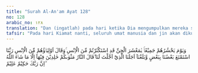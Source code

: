 ```yaml
---
title: "Surah Al-An'am Ayat 128"
no: 128
arabic_no: ١٢٨
translation: "Dan (ingatlah) pada hari ketika Dia mengumpulkan mereka semua (dan Allah berfirman), “Wahai golongan jin! Kamu telah banyak (menyesatkan) manusia.” Dan kawan-kawan mereka dari golongan manusia berkata, “Ya Tuhan, kami telah saling mendapatkan kesenangan dan sekarang waktu yang telah Engkau tentukan buat kami telah datang.”  Allah berfirman, “Nerakalah tempat kamu selama-lamanya, kecuali jika Allah menghendaki lain.” Sungguh, Tuhanmu Mahabijaksana, Maha Mengetahui."
tafsir: "Pada hari Kiamat nanti, seluruh umat manusia dan jin akan dikumpulkan di Padang Mahsyar, lalu Allah berfirman kepada mereka untuk mencela perbuatan jin yang telah mempengaruhi manusia dan mengajak mereka kepada kesesatan, sebagaimana dijelaskan dalam firman Allah: \n\nBukankah Aku telah memerintahkan kepadamu wahai anak cucu Adam agar kamu tidak menyembah setan? Sungguh, setan itu musuh yang nyata bagi kamu,dan hendaklah kamu menyembah-Ku. Inilah jalan yang lurus. Dan sungguh, ia (setan itu) telah menyesatkan sebagian besar di antara kamu. Maka apakah kamu tidak mengerti? (Yasin/36: 60-62)\n\nSemua orang yang mengikuti ajaran jin dan setan akan dikumpulkan bersama-sama. Semua orang yang mukallaf akan dihimpun bersama para pengikutnya, baik dalam segi kebenaran maupun kejahatan. Lalu berkatalah orang-orang yang menjadi pengikut jin itu sebagai jawaban mereka kepada Allah, \"Ya Tuhan kami, masing-masing di antara kami telah merasakan kenikmatan dari pihak lainnya. Jin-jin itu mendapatkan kenikmatan karena mereka telah berhasil menyesatkan kami dengan bujukan-bujukan dan mengikuti kehendak hawa nafsu, sebaliknya kamipun merasa senang mengikuti mereka dan mendengarkan bisikan-bisikan mereka. Kami merasa leluasa bergelimang kelezatan di dunia.\"\n\nDalam ayat ini, Allah memberikan petunjuk bahwa setiap manusia senantiasa didampingi setan yang berusaha untuk membujuknya dengan bisikan yang mengajaknya kepada kefasikan dan kedurhakaan kepada Allah, sehingga ia tidak menyadari, bahwa hal itu adalah tipu daya dari setan tersebut. Makhluk halus itu selalu berusaha untuk menyesatkan manusia kepada lembah kebatilan dan kejahatan, sebagaimana kuman-kuman yang selalu berusaha untuk menimbulkan bermacam-macam penyakit dalam tubuh manusia atau hewan. Kuman-kuman itu mengetahui jalannya untuk memasuki tubuh manusia atau binatang dari lubang-lubang yang halus. Demikian pula setan mengetahui jalan untuk memasuki hati manusia, sehingga manusia jatuh ke lembah kesesatan tanpa disadarinya.\n\nApabila ada kuman yang berhasil menyelinap ke dalam tubuh manusia dan menyebabkan timbulnya penyakit, maka manusia yang lebih halus sifatnya, dapat dimasuki pengaruh makhluk-makhluk halus, yaitu jin dan setan, yang dapat menjerumuskan kepada penyakit-penyakit rohani manusia.\n\nOrang-orang yang menjadi pengikut jin dan setan berkata, dengan penuh kesedihan dan penyesalan, \"Ya Tuhan, kami telah sampai kepada waktu yang telah Engkau tentukan bagi kami, setelah kami menerima kelezatan duniawi karena mengikuti ajakan jin dan setan dan kami telah mengakui dosa-dosa kami, maka kami berserah diri kepada-Mu untuk menerima hukuman-Mu yang seadil-adilnya.\"\n\nPerkataan mereka memperlihatkan penyesalan dan keterlanjuran mereka dalam mengikuti hawa nafsu dan sekarang mereka berserah diri kepada Allah yang mengetahui segala perbuatan mereka. Dalam ayat ini tidak disebutkan bagaimana jawaban jin dan alasan setan yang membawa mereka kepada kesesatan itu, tetapi dijelaskan dalam firman Allah yang lain yang menunjukkan bahwa setan, jin dan manusia yang menjadi korban hasutan mereka saling bertikai melepas tanggungjawab dan saling mengutuk satu sama lain: \n\n\"¦ kemudian pada hari Kiamat sebagian kamu akan saling mengingkari dan saling mengutuk; dan tempat kembalimu ialah neraka, dan sama sekali tidak ada penolong bagimu.\" (al-'Ankabut/29: 25) \n\nSebagai jawaban atas keluhan mereka itu Allah berfirman, \"Neraka itulah tempat kamu berdiam sedang kamu kekal di dalamnya, kecuali Tuhan menghendaki yang lainnya.\" Segala sesuatu berada di bawah kehendak dan pilihan-Nya, dan tidak ada yang mengetahui kehendak-Nya selain Dia sendiri. Dialah Tuhan Yang Mahabijaksana dan Maha Mengetahui.\n\nIbnu 'Abbas memahami ayat di atas, bahwa siapapun tidak patut turut campur dalam menentukan nasib seorang hamba Allah, apakah dia akan dimasukkan ke surga atau ke neraka. Semuanya berada di bawah kekuasaan dan kehendak Allah."
---
```

وَيَوْمَ يَحْشُرُهُمْ جَمِيْعًاۚ يٰمَعْشَرَ الْجِنِّ قَدِ اسْتَكْثَرْتُمْ مِّنَ الْاِنْسِ ۚوَقَالَ اَوْلِيَاۤؤُهُمْ مِّنَ الْاِنْسِ رَبَّنَا اسْتَمْتَعَ بَعْضُنَا بِبَعْضٍ وَّبَلَغْنَآ اَجَلَنَا الَّذِيْٓ اَجَّلْتَ لَنَا ۗقَالَ النَّارُ مَثْوٰىكُمْ خٰلِدِيْنَ فِيْهَآ اِلَّا مَا شَاۤءَ اللّٰهُ ۗاِنَّ رَبَّكَ حَكِيْمٌ عَلِيْمٌ 
